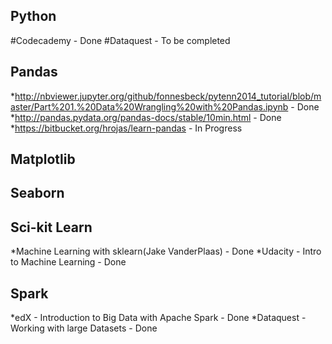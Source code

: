 
Python
--------------------
#Codecademy - Done
#Dataquest - To be completed

Pandas
-------------------
*http://nbviewer.jupyter.org/github/fonnesbeck/pytenn2014_tutorial/blob/master/Part%201.%20Data%20Wrangling%20with%20Pandas.ipynb - Done
*http://pandas.pydata.org/pandas-docs/stable/10min.html - Done
*https://bitbucket.org/hrojas/learn-pandas - In Progress

Matplotlib
-----------------------


Seaborn
--------------------


Sci-kit Learn
------------------------
*Machine Learning with sklearn(Jake VanderPlaas) - Done
*Udacity - Intro to Machine Learning - Done

Spark
---------------------------
*edX - Introduction to Big Data with Apache Spark - Done
*Dataquest - Working with large Datasets - Done
